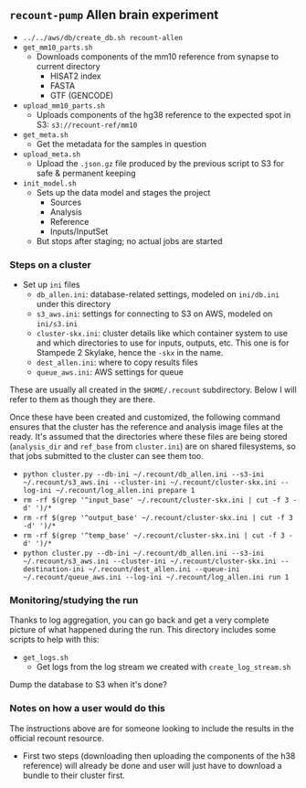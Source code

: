 ## `recount-pump` Allen brain experiment

* `../../aws/db/create_db.sh recount-allen`
* `get_mm10_parts.sh`
    * Downloads components of the mm10 reference from synapse to current directory
        * HISAT2 index
        * FASTA
        * GTF (GENCODE)
* `upload_mm10_parts.sh`
    * Uploads components of the hg38 reference to the expected spot in S3: `s3://recount-ref/mm10`
* `get_meta.sh`
    * Get the metadata for the samples in question
* `upload_meta.sh`
    * Upload the `.json.gz` file produced by the previous script to S3 for safe & permanent keeping
* `init_model.sh`
    * Sets up the data model and stages the project
        * Sources
        * Analysis
        * Reference
        * Inputs/InputSet
    * But stops after staging; no actual jobs are started

### Steps on a cluster

* Set up `ini` files
    * `db_allen.ini`: database-related settings, modeled on `ini/db.ini` under this directory
    * `s3_aws.ini`: settings for connecting to S3 on AWS, modeled on `ini/s3.ini`
    * `cluster-skx.ini`: cluster details like which container system to use and which directories to use for inputs, outputs, etc.  This one is for Stampede 2 Skylake, hence the `-skx` in the name.
    * `dest_allen.ini`: where to copy results files
    * `queue_aws.ini`: AWS settings for queue
    
These are usually all created in the `$HOME/.recount` subdirectory.  Below I will refer to them as though they are there.

Once these have been created and customized, the following command ensures that the cluster has the reference and analysis image files at the ready.  It's assumed that the directories where these files are being stored (`analysis_dir` and `ref_base` from `cluster.ini`) are on shared filesystems, so that jobs submitted to the cluster can see them too.

* `python cluster.py --db-ini ~/.recount/db_allen.ini --s3-ini ~/.recount/s3_aws.ini --cluster-ini ~/.recount/cluster-skx.ini --log-ini ~/.recount/log_allen.ini prepare 1`
* `rm -rf $(grep '^input_base' ~/.recount/cluster-skx.ini | cut -f 3 -d' ')/*`
* `rm -rf $(grep '^output_base' ~/.recount/cluster-skx.ini | cut -f 3 -d' ')/*`
* `rm -rf $(grep '^temp_base' ~/.recount/cluster-skx.ini | cut -f 3 -d' ')/*`
* `python cluster.py --db-ini ~/.recount/db_allen.ini --s3-ini ~/.recount/s3_aws.ini --cluster-ini ~/.recount/cluster-skx.ini --destination-ini ~/.recount/dest_allen.ini --queue-ini ~/.recount/queue_aws.ini --log-ini ~/.recount/log_allen.ini run 1`

### Monitoring/studying the run

Thanks to log aggregation, you can go back and get a very complete picture of what happened during the run.  This directory includes some scripts to help with this:

* `get_logs.sh`
    * Get logs from the log stream we created with `create_log_stream.sh`

Dump the database to S3 when it's done?

### Notes on how a user would do this

The instructions above are for someone looking to include the results in the official recount resource.

* First two steps (downloading then uploading the components of the h38 reference) will already be done and user will just have to download a bundle to their cluster first.